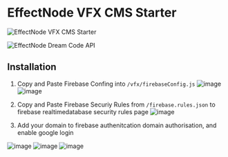 # EffectNode VFX CMS Starter

![EffectNode VFX CMS Starter](https://github.com/wonglok/effectnode-cms-starter/blob/master/public/img/cms-demo.png?raw=true)

![EffectNode Dream Code API](https://github.com/wonglok/effectnode-cms-starter/blob/master/public/img/dream-code.png?raw=true)

## Installation

1. Copy and Paste Firebase Confing into `/vfx/firebaseConfig.js`
   ![image](https://user-images.githubusercontent.com/4082826/127787536-7fc6384f-4d3d-46e9-b082-4df6e59ee808.png)
   ![image](https://user-images.githubusercontent.com/4082826/127787629-40373e0f-f8a5-4542-a47d-f2b5ffff05db.png)

2. Copy and Paste Firebase Securiy Rules from `/firebase.rules.json` to firebase realtimedatabase security rules page
   ![image](https://user-images.githubusercontent.com/4082826/127787521-4aef1d98-fded-4516-870a-16ec355607c6.png)

3. Add your domain to firebase authenitcation domain authorisation, and enable google login

![image](https://user-images.githubusercontent.com/4082826/127787502-9019ac24-f882-4ac4-b20d-af86d57bc32a.png)
![image](https://user-images.githubusercontent.com/4082826/127787570-76300af0-5c23-43cc-92b6-4c5f3275345c.png)
![image](https://user-images.githubusercontent.com/4082826/127787511-c55c8a96-2267-4c60-994d-d8b673f4bcc3.png)

